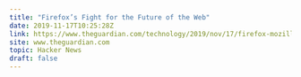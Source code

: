 ```yaml
---
title: "Firefox’s Fight for the Future of the Web"
date: 2019-11-17T10:25:28Z
link: https://www.theguardian.com/technology/2019/nov/17/firefox-mozilla-fights-back-against-google-chrome-dominance-privacy-fears?utm_medium=RSS&utm_source=hune
site: www.theguardian.com
topic: Hacker News
draft: false
---
```

